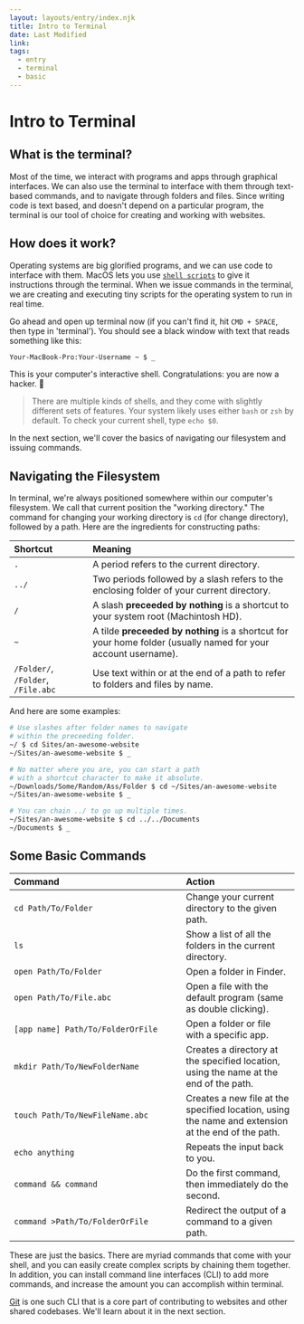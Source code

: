 ```yaml
---
layout: layouts/entry/index.njk
title: Intro to Terminal
date: Last Modified
link:
tags:
  - entry
  - terminal
  - basic
---
```


# Intro to Terminal

## What is the terminal?

Most of the time, we interact with programs and apps through graphical interfaces. We can also use the terminal to interface with them through text-based commands, and to navigate through folders and files. Since writing code is text based, and doesn't depend on a particular program, the terminal is our tool of choice for creating and working with websites.

## How does it work?

Operating systems are big glorified programs, and we can use code to interface with them. MacOS lets you use [`shell scripts`](https://en.wikipedia.org/wiki/Shell_script) to give it instructions through the terminal. When we issue commands in the terminal, we are creating and executing tiny scripts for the operating system to run in real time.

Go ahead and open up terminal now (if you can't find it, hit `CMD + SPACE`, then type in 'terminal'). You should see a black window with text that reads something like this:

```bash
Your-MacBook-Pro:Your-Username ~ $ _
```

This is your computer's interactive shell. Congratulations: you are now a hacker. :tada:

> There are multiple kinds of shells, and they come with slightly different sets of features. Your system likely uses either `bash` or `zsh` by default. To check your current shell, type `echo $0`.

In the next section, we'll cover the basics of navigating our filesystem and issuing commands.

## Navigating the Filesystem

In terminal, we're always positioned somewhere within our computer's filesystem. We call that current position the "working directory." The command for changing your working directory is `cd` (for change directory), followed by a path. Here are the ingredients for constructing paths:

| Shortcut                           | Meaning                                                                                                        |
| :--------------------------------- | :------------------------------------------------------------------------------------------------------------- |
| `.`                                | A period refers to the current directory.                                                                      |
| `../`                              | Two periods followed by a slash refers to the enclosing folder of your current directory.                      |
| `/`                                | A slash **preceeded by nothing** is a shortcut to your system root (Machintosh HD).                            |
| `~`                                | A tilde **preceeded by nothing** is a shortcut for your home folder (usually named for your account username). |
| `/Folder/`, `/Folder`, `/File.abc` | Use text within or at the end of a path to refer to folders and files by name.                                 |

And here are some examples:

```bash
# Use slashes after folder names to navigate
# within the preceeding folder.
~/ $ cd Sites/an-awesome-website
~/Sites/an-awesome-website $ _
```

```bash
# No matter where you are, you can start a path
# with a shortcut character to make it absolute.
~/Downloads/Some/Random/Ass/Folder $ cd ~/Sites/an-awesome-website
~/Sites/an-awesome-website $ _
```

```bash
# You can chain ../ to go up multiple times.
~/Sites/an-awesome-website $ cd ../../Documents
~/Documents $ _
```

## Some Basic Commands

| <div style="min-width: 18em">Command</div> | Action                                                                                             |
| :----------------------------------------- | :------------------------------------------------------------------------------------------------- |
| `cd Path/To/Folder`                        | Change your current directory to the given path.                                                   |
| `ls`                                       | Show a list of all the folders in the current directory.                                           |
| `open Path/To/Folder`                      | Open a folder in Finder.                                                                           |
| `open Path/To/File.abc`                    | Open a file with the default program (same as double clicking).                                    |
| `[app name] Path/To/FolderOrFile`          | Open a folder or file with a specific app.                                                         |
| `mkdir Path/To/NewFolderName`              | Creates a directory at the specified location, using the name at the end of the path.              |
| `touch Path/To/NewFileName.abc`            | Creates a new file at the specified location, using the name and extension at the end of the path. |
| `echo anything`                            | Repeats the input back to you.                                                                     |
| `command && command`                       | Do the first command, then immediately do the second.                                              |
| `command >Path/To/FolderOrFile`            | Redirect the output of a command to a given path.                                                  |

These are just the basics. There are myriad commands that come with your shell, and you can easily create complex scripts by chaining them together. In addition, you can install command line interfaces (CLI) to add more commands, and increase the amount you can accomplish within terminal.

[Git](/references/#git) is one such CLI that is a core part of contributing to websites and other shared codebases. We'll learn about it in the next section.
